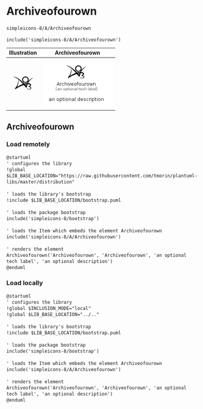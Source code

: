 # Archiveofourown


```text
simpleicons-8/A/Archiveofourown
```

```text
include('simpleicons-8/A/Archiveofourown')
```



| Illustration | Archiveofourown |
| :---: | :---: |
| ![illustration for Illustration](../../simpleicons-8/A/Archiveofourown.png) | ![illustration for Archiveofourown](../../simpleicons-8/A/Archiveofourown.Local.png) |




## Archiveofourown

### Load remotely
```plantuml
@startuml
' configures the library
!global $LIB_BASE_LOCATION="https://raw.githubusercontent.com/tmorin/plantuml-libs/master/distribution"

' loads the library's bootstrap
!include $LIB_BASE_LOCATION/bootstrap.puml

' loads the package bootstrap
include('simpleicons-8/bootstrap')

' loads the Item which embeds the element Archiveofourown
include('simpleicons-8/A/Archiveofourown')

' renders the element
Archiveofourown('Archiveofourown', 'Archiveofourown', 'an optional tech label', 'an optional description')
@enduml
```

### Load locally
```plantuml
@startuml
' configures the library
!global $INCLUSION_MODE="local"
!global $LIB_BASE_LOCATION="../.."

' loads the library's bootstrap
!include $LIB_BASE_LOCATION/bootstrap.puml

' loads the package bootstrap
include('simpleicons-8/bootstrap')

' loads the Item which embeds the element Archiveofourown
include('simpleicons-8/A/Archiveofourown')

' renders the element
Archiveofourown('Archiveofourown', 'Archiveofourown', 'an optional tech label', 'an optional description')
@enduml
```

